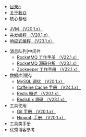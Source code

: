 <!-- _sidebar.md -->
* [目录🔥](/catalogue.md)
* [关于我:sun_with_face:](/SELFINTRODUCTION.md)
* 核心基础

[//]: # (  * [设计模式 （V20.1.x）]&#40;/docs/basis/DesignPattern.md&#41;)
  * [JVM （V20.1.x）](/docs/basis/JVM.md)
  * [并发编程 （V20.1.x）](/docs/basis/ConcurrentProgramming.md)
  * [响应式编程 （V23.1.x）](/docs/basis/响应式编程.md)

[//]: # (* 框架生态)

[//]: # (  * [Spring 工作手册 （V21.1.x）]&#40;/docs/framework/&#41;)

[//]: # (  * [Spring 源码分析 （V22.1.x）]&#40;/docs/framework/&#41;)

[//]: # (  * [SpringMVC 工作手册 （V21.1.x）]&#40;/docs/framework/&#41;)

[//]: # (  * [MyBatis 工作手册 （V21.1.x）]&#40;/docs/framework/&#41;)
* 消息队列|中间件
  * [RocketMQ 工作手册 （V22.1.x）](/docs/middleware/RocketMQNote.md)
  * [RocketMQ 源码分析 （V23.1.x）](/docs/middleware/RocketMQ源码Note.md)
  * [Zookeeper 工作手册 （V22.1.x）](/docs/middleware/ZookeeperNote.md)
* 数据库|缓存
  * [MySQL 调优 （V20.1.x）](/docs/database/MySQL调优Note.md)
  * [Caffeine Cache 手册 （V24.1.x）](/docs/database/CaffeineCacheNote.md)
  * [Redis 概述 （V20.1.x）](/docs/database/RedisNote.md)
  * [Redis6.x 源码 （V23.1.x）](/docs/database/Redis6.x源码Note.md)
* 工具使用
  * [Git 手册 （V20.1.x）](docs/tools/GitNote.md)
  * [Hippo4j 手册 （V20.1.x）](/docs/tools/Hippo4jNote.md)
* 工具类手册
* 优秀博客参考